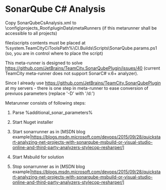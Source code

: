 # SonarQube C# Analysis

Copy SonarQubeCsAnalysis.xml to <TeamCityDataDir>\config\projects\_Root\pluginData\metaRunners (if this metarunner shall be accessible to all projects)

files\scripts contents must be placed at %system.TeamCityCiToolsPath%\CI.Builds\Scripts\SonarQube.params.ps1 (so, you are in control where to place the script)

This meta-runner is designed to solve https://github.com/JetBrains/TeamCity.SonarQubePlugin/issues/40 (current TeamCity meta-runner does not support SonarC# v.6+ analyzer).

Since I already use https://github.com/JetBrains/TeamCity.SonarQubePlugin at my servers - there is one step in meta-runner to ease conversion of previuos parameters (replace '-D' with '/d:')

Metarunner consists of following steps:

1. Parse %additional_sonar_parameters%

1. Start Nuget installer

1. Start sonarrunner as in [MSDN blog example|https://blogs.msdn.microsoft.com/devops/2015/09/28/quickstart-analyzing-net-projects-with-sonarqube-msbuild-or-visual-studio-online-and-third-party-analyzers-stylecop-resharper/]

1. Start Msbuild for solution

1. Stop sonarrunner as in [MSDN blog example|https://blogs.msdn.microsoft.com/devops/2015/09/28/quickstart-analyzing-net-projects-with-sonarqube-msbuild-or-visual-studio-online-and-third-party-analyzers-stylecop-resharper/]